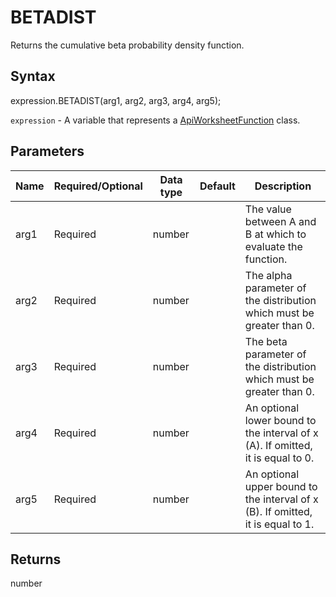 # BETADIST

Returns the cumulative beta probability density function.

## Syntax

expression.BETADIST(arg1, arg2, arg3, arg4, arg5);

`expression` - A variable that represents a [ApiWorksheetFunction](../ApiWorksheetFunction.md) class.

## Parameters

| **Name** | **Required/Optional** | **Data type** | **Default** | **Description** |
| ------------- | ------------- | ------------- | ------------- | ------------- |
| arg1 | Required | number |  | The value between A and B at which to evaluate the function. |
| arg2 | Required | number |  | The alpha parameter of the distribution which must be greater than 0. |
| arg3 | Required | number |  | The beta parameter of the distribution which must be greater than 0. |
| arg4 | Required | number |  | An optional lower bound to the interval of x (A). If omitted, it is equal to 0. |
| arg5 | Required | number |  | An optional upper bound to the interval of x (B). If omitted, it is equal to 1. |

## Returns

number